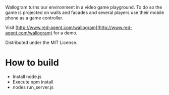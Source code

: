 Wallogram turns our environment in a video game playground. To do so the game is projected 
on walls and facades and several players use their mobile phone as a game controller.

Visit [http://www.red-agent.com/wallogram](http://www.red-agent.com/wallogram) for a demo.

Distributed under the MIT License.

How to build
=======================
* Install node.js
* Execute npm install
* nodes run_server.js
